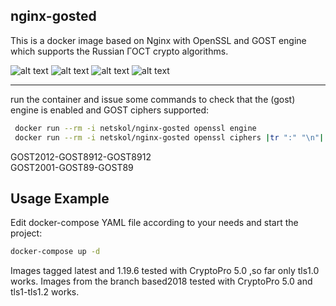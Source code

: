 ## nginx-gosted  
This is a docker image based on Nginx with OpenSSL and GOST engine which supports the Russian ГОСТ crypto algorithms. 


![alt text](https://img.shields.io/badge/OpenSSL-GOSTengine-blue.svg 'openssl and gost engine included')
![alt text](https://img.shields.io/badge/NGINX-1.21.6-blue.svg 'based on nginx:latest docker image')
![alt text](https://img.shields.io/badge/ГОСТ-2012-green.svg 'openssl ciphers:GOST2012-GOST8912-GOST8912')
![alt text](https://img.shields.io/badge/ГОСТ-2001-red.svg 'openssl ciphers:GOST2001-GOST89-GOST89 for compatibility')

---
   
   run the container and issue some commands to check that the (gost) engine is enabled and GOST ciphers supported:
```bash
 docker run --rm -i netskol/nginx-gosted openssl engine
 docker run --rm -i netskol/nginx-gosted openssl ciphers |tr ":" "\n"| grep GOST
```  
GOST2012-GOST8912-GOST8912  
GOST2001-GOST89-GOST89  

## Usage Example
Edit docker-compose YAML file according to your needs and start the project:
```bash
docker-compose up -d
```

Images tagged latest and 1.19.6 tested with CryptoPro 5.0 ,so far only tls1.0 works. 
Images from the branch based2018 tested with CryptoPro 5.0 and tls1-tls1.2 works.
